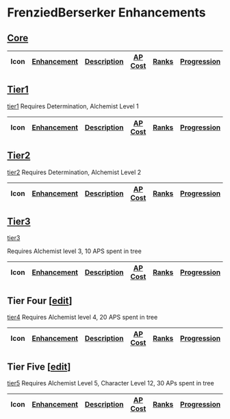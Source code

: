 # FrenziedBerserker Enhancements

## [Core](- "setUpTier(#TEXT)")

| Icon | [ ][setUpEnhancement] [Enhancement][enhancement] | [Description][description] | [AP Cost][apcost] | [Ranks][ranks] | [Progression][progression] | Requirements |
| ---- | ------------------------------------------------ | -------------------------- | ----------------- | -------------- | -------------------------- | ------------ |

## [Tier1](-)

[tier1](- "#tier")
<span concordion:execute = "#tier = setUpTier(#tier)"></span>
Requires Determination, Alchemist Level 1

| Icon | [ ][setUpEnhancement] [Enhancement][enhancement] | [Description][description] | [AP Cost][apcost] | [Ranks][ranks] | [Progression][progression] | Requirements |
| ---- | ------------------------------------------------ | -------------------------- | ----------------- | -------------- | -------------------------- | ------------ |

## [Tier2](-)

[tier2](- "#tier")
<span concordion:execute = "#tier = setUpTier(#tier)"></span>
Requires Determination, Alchemist Level 2

| Icon | [ ][setUpEnhancement] [Enhancement][enhancement] | [Description][description] | [AP Cost][apcost] | [Ranks][ranks] | [Progression][progression] | Requirements |
| ---- | ------------------------------------------------ | -------------------------- | ----------------- | -------------- | -------------------------- | ------------ |

## [Tier3](-)

[tier3](- "#tier")
<span concordion:execute = "#tier = setUpTier(#tier)"></span>

Requires Alchemist level 3, 10 APS spent in tree

| Icon | [ ][setUpEnhancement] [Enhancement][enhancement] | [Description][description] | [AP Cost][apcost] | [Ranks][ranks] | [Progression][progression] | Requirements |
| ---- | ------------------------------------------------ | -------------------------- | ----------------- | -------------- | -------------------------- | ------------ |

## Tier Four [[edit](https://www.ddowiki.com/edit/Apothecary_enhancements?section=5 "Edit section: Tier Four")]

[tier4](- "#tier")
<span concordion:execute = "#tier = setUpTier(#tier)"></span>
Requires Alchemist level 4, 20 APS spent in tree

| Icon | [ ][setUpEnhancement] [Enhancement][enhancement] | [Description][description] | [AP Cost][apcost] | [Ranks][ranks] | [Progression][progression] | Requirements |
| ---- | ------------------------------------------------ | -------------------------- | ----------------- | -------------- | -------------------------- | ------------ |

## Tier Five [[edit](https://www.ddowiki.com/edit/Apothecary_enhancements?section=6 "Edit section: Tier Five")]

[tier5](- "#tier")
<span concordion:execute = "#tier = setUpTier(#tier)"></span>
Requires Alchemist Level 5, Character Level 12, 30 APs spent in tree

| Icon | [ ][setUpEnhancement] [Enhancement][enhancement] | [Description][description] | [AP Cost][apcost] | [Ranks][ranks] | [Progression][progression] | Requirements |
| ---- | ------------------------------------------------ | -------------------------- | ----------------- | -------------- | -------------------------- | ------------ |

[ranks]: - "?=#result.ranks()"
[apcost]: - "?=#result.apcost()"
[description]: - "?=#result.description()"
[progression]: - "?=#result.progression()"
[enhancement]: - "#enhancementId"
[setUpEnhancement]: - "#result = loadFromKey(#enhancementId)"
[ranks]: - "?=#result.ranks()"
[apcost]: - "?=#result.apcost()"
[description]: - "?=#result.description()"
[progression]: - "?=#result.progression()"
[enhancement]: - "#enhancementId"
[setUpEnhancement]: - "#result = loadFromKey(#enhancementId)"
